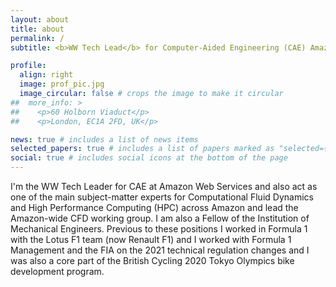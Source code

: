 ```yaml
---
layout: about
title: about
permalink: /
subtitle: <b>WW Tech Lead</b> for Computer-Aided Engineering (CAE) Amazon Web Services

profile:
  align: right
  image: prof_pic.jpg
  image_circular: false # crops the image to make it circular
##  more_info: >
##    <p>60 Holborn Viaduct</p>
##    <p>London, EC1A 2FD, UK</p>

news: true # includes a list of news items
selected_papers: true # includes a list of papers marked as "selected={true}"
social: true # includes social icons at the bottom of the page
---
```


I'm the WW Tech Leader for CAE at Amazon Web Services and also act as one of the main subject-matter experts for Computational Fluid Dynamics and High Performance Computing (HPC) across Amazon and lead the Amazon-wide CFD working group. I am also a Fellow of the Institution of Mechanical Engineers. Previous to these positions I worked in Formula 1 with the Lotus F1 team (now Renault F1) and I worked with Formula 1 Management and the FIA on the 2021 technical regulation changes and I was also a core part of the British Cycling 2020 Tokyo Olympics bike development program.

